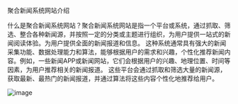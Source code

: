 聚合新闻系统网站介绍

什么是聚合新闻系统网站？聚合新闻系统网站是指一个平台或系统，通过抓取、筛选、整合各种新闻源，并按照一定的分类或主题进行组织，为用户提供一站式的新闻阅读体验。为用户提供全面的新闻报道和信息。
这种系统通常具有强大的新闻采集功能、数据处理能力和算法，能够根据用户的需求和兴趣，个性化推荐新闻内容。例如，一些新闻APP或新闻网站，它们会根据用户的兴趣、地理位置、时间等因素，为用户推荐相关的新闻报道。
这些平台会通过抓取和筛选大量的新闻源，获取最新、最热门的新闻报道，并通过算法将这些内容个性化地推荐给用户。


![image](https://github.com/Piercely/juwenwangView/assets/102605989/d50929c8-b0bd-46ea-b74d-ddb2bac3a5a4)






